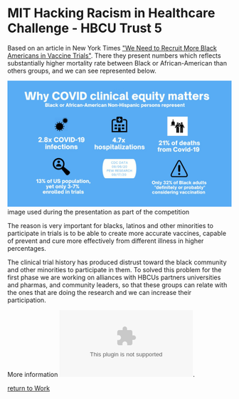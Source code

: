 MIT Hacking Racism in Healthcare Challenge - HBCU Trust 5
================

Based on an article in New York Times ["We Need to Recruit More Black Americans in Vaccine Trials"](https://www.nytimes.com/2020/09/11/opinion/vaccine-testing-black-americans.html?searchResultPosition=1). There they present numbers which reflects substantially higher mortality rate between Black or African-American than others groups, and we can see represented below.


![](healthcare_b_perc.jpg)
image used during the presentation as part of the competition

The reason is very important for blacks, latinos and other minorities to participate in trials is to be able to create more accurate vaccines, capable of prevent and cure more effectively from different illness in higher percentages.

The clinical trial history has produced distrust toward the black community and other minorities to participate in them. To solved this problem for the first phase we are working on alliances with HBCUs partners universities and pharmas, and community leaders, so that these groups can relate with the ones that are doing the research and we can increase their participation.

More information ![](hbcutrust.com).

[return to Work](./)
